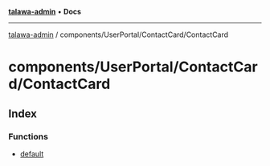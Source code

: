 [**talawa-admin**](../../../../README.md) • **Docs**

***

[talawa-admin](../../../../modules.md) / components/UserPortal/ContactCard/ContactCard

# components/UserPortal/ContactCard/ContactCard

## Index

### Functions

- [default](functions/default.md)
